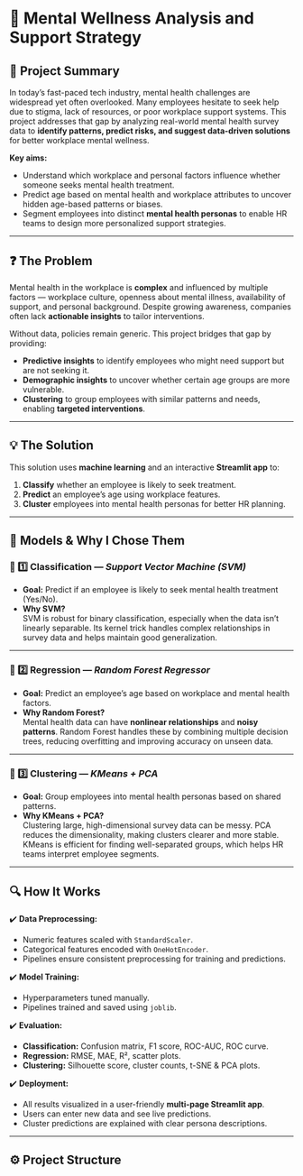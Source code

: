 # 🧠 Mental Wellness Analysis and Support Strategy

## 📌 Project Summary

In today’s fast-paced tech industry, mental health challenges are widespread yet often overlooked. Many employees hesitate to seek help due to stigma, lack of resources, or poor workplace support systems. This project addresses that gap by analyzing real-world mental health survey data to **identify patterns, predict risks, and suggest data-driven solutions** for better workplace mental wellness.

**Key aims:**
- Understand which workplace and personal factors influence whether someone seeks mental health treatment.
- Predict age based on mental health and workplace attributes to uncover hidden age-based patterns or biases.
- Segment employees into distinct **mental health personas** to enable HR teams to design more personalized support strategies.

---

## ❓ The Problem

Mental health in the workplace is **complex** and influenced by multiple factors — workplace culture, openness about mental illness, availability of support, and personal background. Despite growing awareness, companies often lack **actionable insights** to tailor interventions.

Without data, policies remain generic. This project bridges that gap by providing:
- **Predictive insights** to identify employees who might need support but are not seeking it.
- **Demographic insights** to uncover whether certain age groups are more vulnerable.
- **Clustering** to group employees with similar patterns and needs, enabling **targeted interventions**.

---

## 💡 The Solution

This solution uses **machine learning** and an interactive **Streamlit app** to:
1. **Classify** whether an employee is likely to seek treatment.
2. **Predict** an employee’s age using workplace features.
3. **Cluster** employees into mental health personas for better HR planning.

---

## 🤖 Models & Why I Chose Them

### 🎯 1️⃣ Classification — *Support Vector Machine (SVM)*

- **Goal:** Predict if an employee is likely to seek mental health treatment (Yes/No).
- **Why SVM?**  
  SVM is robust for binary classification, especially when the data isn’t linearly separable. Its kernel trick handles complex relationships in survey data and helps maintain good generalization.

---

### 📏 2️⃣ Regression — *Random Forest Regressor*

- **Goal:** Predict an employee’s age based on workplace and mental health factors.
- **Why Random Forest?**  
  Mental health data can have **nonlinear relationships** and **noisy patterns**. Random Forest handles these by combining multiple decision trees, reducing overfitting and improving accuracy on unseen data.

---

### 🧩 3️⃣ Clustering — *KMeans + PCA*

- **Goal:** Group employees into mental health personas based on shared patterns.
- **Why KMeans + PCA?**  
  Clustering large, high-dimensional survey data can be messy. PCA reduces the dimensionality, making clusters clearer and more stable. KMeans is efficient for finding well-separated groups, which helps HR teams interpret employee segments.

---

## 🔍 How It Works

✔️ **Data Preprocessing:**  
- Numeric features scaled with `StandardScaler`.
- Categorical features encoded with `OneHotEncoder`.
- Pipelines ensure consistent preprocessing for training and predictions.

✔️ **Model Training:**  
- Hyperparameters tuned manually.
- Pipelines trained and saved using `joblib`.

✔️ **Evaluation:**  
- **Classification:** Confusion matrix, F1 score, ROC-AUC, ROC curve.
- **Regression:** RMSE, MAE, R², scatter plots.
- **Clustering:** Silhouette score, cluster counts, t-SNE & PCA plots.

✔️ **Deployment:**  
- All results visualized in a user-friendly **multi-page Streamlit app**.
- Users can enter new data and see live predictions.
- Cluster predictions are explained with clear persona descriptions.

---

## ⚙️ Project Structure

